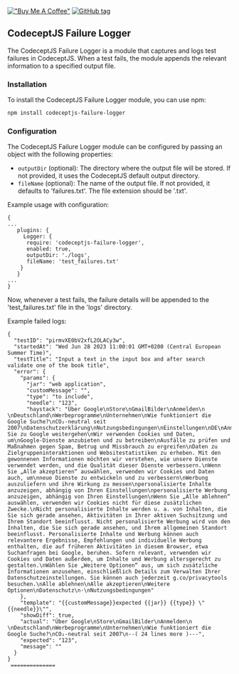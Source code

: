 [!["Buy Me A Coffee"](https://www.buymeacoffee.com/assets/img/custom_images/orange_img.png)](https://www.buymeacoffee.com/peternguyew)
[![GitHub tag](https://img.shields.io/github/tag/kobenguyent/codeceptjs-failure-logger?include_prereleases=&sort=semver&color=green)](https://github.com/kobenguyent/codeceptjs-loggers-plugin/releases/)

## CodeceptJS Failure Logger

The CodeceptJS Failure Logger is a module that captures and logs test failures in CodeceptJS. When a test fails, the module appends the relevant information to a specified output file.

### Installation

To install the CodeceptJS Failure Logger module, you can use npm:

```bash
npm install codeceptjs-failure-logger
```

### Configuration

The CodeceptJS Failure Logger module can be configured by passing an object with the following properties:

- `outputDir` (optional): The directory where the output file will be stored. If not provided, it uses the CodeceptJS default output directory.
- `fileName` (optional): The name of the output file. If not provided, it defaults to 'failures.txt'. The file extension should be '.txt'.

Example usage with configuration:

```
{
...
   plugins: {
     Logger: {
      require: 'codeceptjs-failure-logger',
      enabled: true,
      outputDir: './logs',
      fileName: 'test_failures.txt'
    }
   }
...
}
```

Now, whenever a test fails, the failure details will be appended to the 'test_failures.txt' file in the 'logs' directory.

Example failed logs:
````
{
  "testID": "pirmvXE0bV2xfL2OLACy3w",
  "startedAt": "Wed Jun 28 2023 11:00:01 GMT+0200 (Central European Summer Time)",
  "testTitle": "Input a text in the input box and after search validate one of the book title",
  "error": {
    "params": {
      "jar": "web application",
      "customMessage": "",
      "type": "to include",
      "needle": "123",
      "haystack": "Über Google\nStore\nGmailBilder\nAnmelden\n \nDeutschland\nWerbeprogramme\nUnternehmen\nWie funktioniert die Google Suche?\nCO₂-neutral seit 2007\nDatenschutzerklärung\nNutzungsbedingungen\nEinstellungen\nDE\nAnmelden\nBevor Sie zu Google weitergehen\nWir verwenden Cookies und Daten, um\nGoogle-Dienste anzubieten und zu betreiben\nAusfälle zu prüfen und Maßnahmen gegen Spam, Betrug und Missbrauch zu ergreifen\nDaten zu Zielgruppeninteraktionen und Websitestatistiken zu erheben. Mit den gewonnenen Informationen möchten wir verstehen, wie unsere Dienste verwendet werden, und die Qualität dieser Dienste verbessern.\nWenn Sie „Alle akzeptieren“ auswählen, verwenden wir Cookies und Daten auch, um\nneue Dienste zu entwickeln und zu verbessern\nWerbung auszuliefern und ihre Wirkung zu messen\npersonalisierte Inhalte anzuzeigen, abhängig von Ihren Einstellungen\npersonalisierte Werbung anzuzeigen, abhängig von Ihren Einstellungen\nWenn Sie „Alle ablehnen“ auswählen, verwenden wir Cookies nicht für diese zusätzlichen Zwecke.\nNicht personalisierte Inhalte werden u. a. von Inhalten, die Sie sich gerade ansehen, Aktivitäten in Ihrer aktiven Suchsitzung und Ihrem Standort beeinflusst. Nicht personalisierte Werbung wird von den Inhalten, die Sie sich gerade ansehen, und Ihrem allgemeinen Standort beeinflusst. Personalisierte Inhalte und Werbung können auch relevantere Ergebnisse, Empfehlungen und individuelle Werbung enthalten, die auf früheren Aktivitäten in diesem Browser, etwa Suchanfragen bei Google, beruhen. Sofern relevant, verwenden wir Cookies und Daten außerdem, um Inhalte und Werbung altersgerecht zu gestalten.\nWählen Sie „Weitere Optionen“ aus, um sich zusätzliche Informationen anzusehen, einschließlich Details zum Verwalten Ihrer Datenschutzeinstellungen. Sie können auch jederzeit g.co/privacytools besuchen.\nAlle ablehnen\nAlle akzeptieren\nWeitere Optionen\nDatenschutz\n·\nNutzungsbedingungen"
    },
    "template": "{{customMessage}}expected {{jar}} {{type}} \"{{needle}}\"",
    "showDiff": true,
    "actual": "Über Google\nStore\nGmailBilder\nAnmelden\n \nDeutschland\nWerbeprogramme\nUnternehmen\nWie funktioniert die Google Suche?\nCO₂-neutral seit 2007\n--( 24 lines more )---",
    "expected": "123",
    "message": ""
  }
}
 ============== 
````


